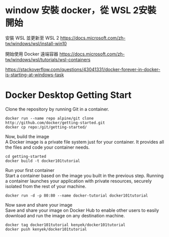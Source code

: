 # window 安裝 docker，從 WSL 2安裝開始

安裝 WSL 並更新至 WSL 2
https://docs.microsoft.com/zh-tw/windows/wsl/install-win10

開始使用 Docker 遠端容器
https://docs.microsoft.com/zh-tw/windows/wsl/tutorials/wsl-containers

https://stackoverflow.com/questions/43041331/docker-forever-in-docker-is-starting-at-windows-task



# Docker Desktop Getting Start

Clone the repository by running Git in a container.  

	docker run --name repo alpine/git clone http://github.com/docker/getting-started.git
	docker cp repo:/git/getting-started/  

Now, build the image  
A Docker image is a private file system just for your container. It provides all the files and code your container needs.  

	cd getting-started  
	docker build -t docker101tutorial  
	
Run your first container  
Start a container based on the image you built in the previous step. Running a container launches your application with private resources, securely isolated from the rest of your machine.  

	docker run -d -p 80:80 --name docker-tutorial docker101tutorial

Now save and share your image  
Save and share your image on Docker Hub to enable other users to easily download and run the image on any destination machine.  

	docker tag docker101tutorial kenyek/docker101tutorial
	docker push kenyek/docker101tutorial  
	
	